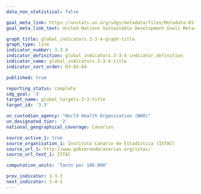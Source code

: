 ```yaml
---
data_non_statistical: false

goal_meta_link: https://unstats.un.org/sdgs/metadata/files/Metadata-03-03-04.pdf
goal_meta_link_text: United Nations Sustainable Development Goals Metadata (PDF)

graph_title: global_indicators.3-3-4-graph-title
graph_type: line
indicator_number: 3.3.4
indicator_definition: global_indicators.3-3-4-indicator_definition
indicator_name: global_indicators.3-3-4-title
indicator_sort_order: 03-03-04

published: true

reporting_status: complete
sdg_goal: '3'
target_name: global_targets.3-3-title
target_id: '3.3'

un_custodian_agency: "World Health Organization (WHO)"
un_designated_tier: '2'
national_geographical_coverage: Canarias

source_active_1: true
source_organisation_1: Instituto Canario de Estadística (ISTAC)
source_url_1: http://www.gobiernodecanarias.org/istac/
source_url_text_1: ISTAC

computation_units: 'Tanto por 100.000'

prev_indicator: 3-3-3
next_indicator: 3-4-1
---
```

